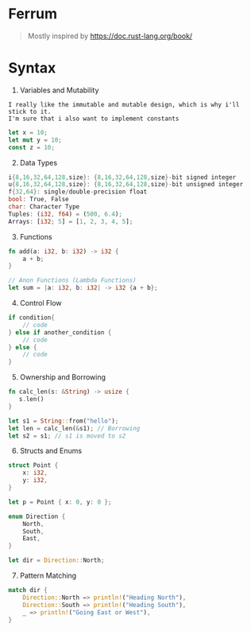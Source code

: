 # Ferrum

> Mostly inspired by https://doc.rust-lang.org/book/

# Syntax 
1. Variables and Mutability
```
I really like the immutable and mutable design, which is why i'll stick to it.
I'm sure that i also want to implement constants
```
```Rust
let x = 10;
let mut y = 10;
const z = 10;
```
2. Data Types
```Rust
i{8,16,32,64,128,size}: {8,16,32,64,128,size}-bit signed integer
u{8,16,32,64,128,size}: {8,16,32,64,128,size}-bit unsigned integer
f{32,64}: single/double-precision float
bool: True, False
char: Character Type
Tuples: (i32, f64) = (500, 6.4);
Arrays: [i32; 5] = [1, 2, 3, 4, 5];
```
3. Functions
```Rust
fn add(a: i32, b: i32) -> i32 {
    a + b;
}

// Anon Functions (Lambda Functions)
let sum = |a: i32, b: i32| -> i32 {a + b};
```
4. Control Flow
```Rust
if condition{
    // code
} else if another_condition {
    // code
} else {
    // code
}
```
5. Ownership and Borrowing
```Rust
fn calc_len(s: &String) -> usize {
   s.len() 
}

let s1 = String::from("hello");
let len = calc_len(&s1); // Borrowing
let s2 = s1; // s1 is moved to s2
```
6. Structs and Enums
```Rust
struct Point {
    x: i32,
    y: i32,
}

let p = Point { x: 0, y: 0 };

enum Direction {
    North,
    South,
    East,
}

let dir = Direction::North;
```
7. Pattern Matching
```Rust
match dir {
    Direction::North => println!("Heading North"),
    Direction::South => println!("Heading South"),
    _ => println!("Going East or West"),
}
```








